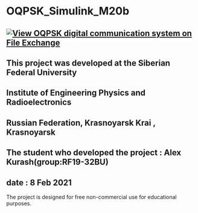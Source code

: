 # OQPSK_Simulink_M20b
[![View OQPSK digital communication system on File Exchange](https://www.mathworks.com/matlabcentral/images/matlab-file-exchange.svg)](https://www.mathworks.com/matlabcentral/fileexchange/88997-oqpsk-digital-communication-system)
----------------------------------------------------------------------------
This project was developed at the Siberian Federal University
----------------------------------------------------------------------------
Institute of Engineering Physics and Radioelectronics
----------------------------------------------------------------------------
Russian Federation, Krasnoyarsk Krai , Krasnoyarsk
----------------------------------------------------------------------------
The student who developed the project : Alex Kurash(group:RF19-32BU)
----------------------------------------------------------------------------
date : 8 Feb 2021
----------------------------------------------------------------------------
The project is designed for free non-commercial use for educational purposes.
